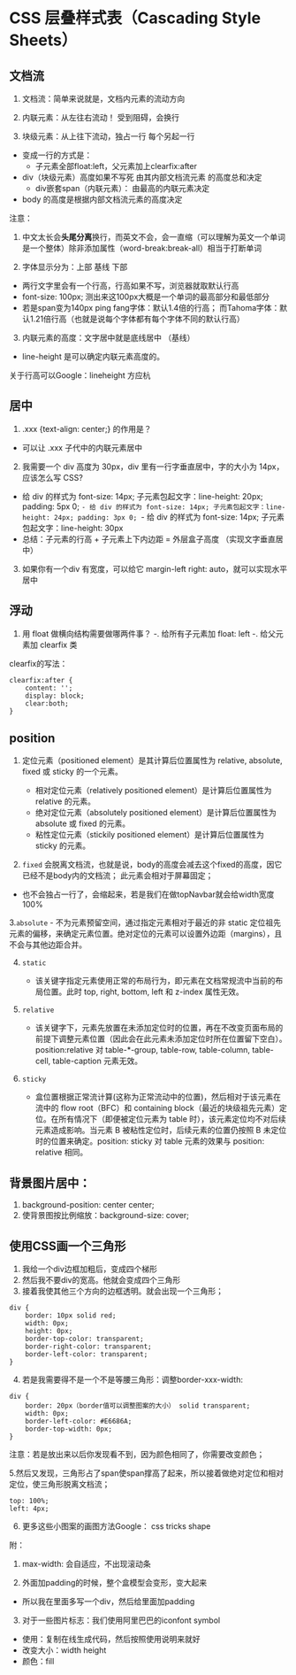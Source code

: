 # CSS 层叠样式表（Cascading Style Sheets）

## 文档流
1. 文档流：简单来说就是，文档内元素的流动方向

2. 内联元素：从左往右流动！ 受到阻碍，会换行

3. 块级元素：从上往下流动，独占一行  每个另起一行
  - 变成一行的方式是：
    - 子元素全部float:left，父元素加上clearfix:after 
  - div（块级元素）高度如果不写死 由其内部文档流元素 的高度总和决定
    - div嵌套span（内联元素）： 由最高的内联元素决定
  - body 的高度是根据内部文档流元素的高度决定

注意：

1. 中文太长会**头尾分离**换行，而英文不会，会一直缩（可以理解为英文一个单词是一个整体）除非添加属性（word-break:break-all）相当于打断单词

2. 字体显示分为：上部 基线 下部
  - 两行文字里会有一个行高，行高如果不写，浏览器就取默认行高
  - font-size: 100px;  测出来这100px大概是一个单词的最高部分和最低部分
  - 若是span变为140px  ping fang字体：默认1.4倍的行高；  而Tahoma字体：默认1.21倍行高（也就是说每个字体都有每个字体不同的默认行高）


3. 内联元素的高度：文字居中就是底线居中  （基线）
  - line-height 是可以确定内联元素高度的。

关于行高可以Google：lineheight   方应杭


## 居中

1. .xxx {text-align: center;} 的作用是？
  - 可以让 .xxx 子代中的内联元素居中

2. 我需要一个 div 高度为 30px，div 里有一行字垂直居中，字的大小为 14px，应该怎么写 CSS?
  - 给 div 的样式为 font-size: 14px; 子元素包起文字：line-height: 20px; padding: 5px 0;
 `- 给 div 的样式为 font-size: 14px; 子元素包起文字：line-height: 24px; padding: 3px 0;
 `- 给 div 的样式为 font-size: 14px; 子元素包起文字：line-height: 30px
  - 总结：子元素的行高 + 子元素上下内边距 = 外层盒子高度 （实现文字垂直居中）

3. 如果你有一个div 有宽度，可以给它 margin-left right: auto，就可以实现水平居中
  
  
## 浮动
1. 用 float 做横向结构需要做哪两件事？
  -. 给所有子元素加 float: left 
  -. 给父元素加 clearfix 类

clearfix的写法：
```
clearfix:after {
	content: '';
	display: block;
	clear:both;
}
```
  
  
## position

1. 定位元素（positioned element）是其计算后位置属性为 relative, absolute, fixed 或 sticky 的一个元素。
	- 相对定位元素（relatively positioned element）是计算后位置属性为 relative 的元素。
	- 绝对定位元素（absolutely positioned element）是计算后位置属性为 absolute 或 fixed 的元素。
	- 粘性定位元素（stickily positioned element）是计算后位置属性为 sticky 的元素。
  
2. `fixed` 会脱离文档流，也就是说，body的高度会减去这个fixed的高度，因它已经不是body内的文档流； 此元素会相对于屏幕固定；
  - 也不会独占一行了，会缩起来，若是我们在做topNavbar就会给width宽度100% 

3.`absolute`
	- 不为元素预留空间，通过指定元素相对于最近的非 static 定位祖先元素的偏移，来确定元素位置。绝对定位的元素可以设置外边距（margins），且不会与其他边距合并。 
	
4. `static`
	- 该关键字指定元素使用正常的布局行为，即元素在文档常规流中当前的布局位置。此时 top, right, bottom, left 和 z-index 属性无效。

5. `relative`
	- 该关键字下，元素先放置在未添加定位时的位置，再在不改变页面布局的前提下调整元素位置（因此会在此元素未添加定位时所在位置留下空白）。position:relative 对 table-*-group, table-row, table-column, table-cell, table-caption 元素无效。

6. `sticky `
	- 盒位置根据正常流计算(这称为正常流动中的位置)，然后相对于该元素在流中的 flow root（BFC）和 containing block（最近的块级祖先元素）定位。在所有情况下（即便被定位元素为 table 时），该元素定位均不对后续元素造成影响。当元素 B 被粘性定位时，后续元素的位置仍按照 B 未定位时的位置来确定。position: sticky 对 table 元素的效果与 position: relative 相同。
	
	
## 背景图片居中：
1. background-position: center center;
2. 使背景图按比例缩放：background-size: cover;




## 使用CSS画一个三角形

1. 我给一个div边框加粗后，变成四个梯形
2. 然后我不要div的宽高。他就会变成四个三角形
3. 接着我使其他三个方向的边框透明。就会出现一个三角形；
```
div {
	border: 10px solid red;
	width: 0px;
	height: 0px;
	border-top-color: transparent;
	border-right-color: transparent;
	border-left-color: transparent;
}
```

4. 若是我需要得不是一个不是等腰三角形：调整border-xxx-width:
```
div {
	border: 20px（border值可以调整图案的大小） solid transparent;
	width: 0px;
	border-left-color: #E6686A;
	border-top-width: 0px;
}
```
注意：若是放出来以后你发现看不到，因为颜色相同了，你需要改变颜色；

5.然后又发现，三角形占了span使span撑高了起来，所以接着做绝对定位和相对定位，使三角形脱离文档流；
```
top: 100%;
left: 4px;
```
6. 更多这些小图案的画图方法Google： css tricks shape
  
  
  
  
附：
1. max-width:  会自适应，不出现滚动条
  
2. 外面加padding的时候，整个盒模型会变形，变大起来
  - 所以我在里面多写一个div，然后给里面加padding
  
  
3. 对于一些图片标志：我们使用阿里巴巴的iconfont symbol 
  - 使用：复制在线生成代码，然后按照使用说明来就好
  - 改变大小：width height 
  - 颜色：fill
  
  
  
  
  
  
  
  
  
  
  
  
  
